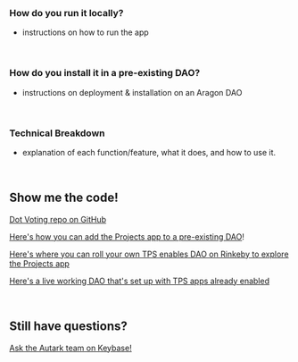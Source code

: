 <br>

### How do you run it locally?
- instructions on how to run the app

<br>

### How do you install it in a pre-existing DAO?
- instructions on deployment & installation on an Aragon DAO

<br>

### Technical Breakdown 
- explanation of each function/feature, what it does, and how to use it. 

<br>

## Show me the code!

[Dot Voting repo on GitHub](https://github.com/AutarkLabs/planning-suite/tree/dev/apps/dot-voting)

[Here's how you can add the Projects app to a pre-existing DAO](https://github.com/AutarkLabs/planning-suite/blob/master/docs/GETTING_STARTED.md#install-dot-voting-app)!

[Here's where you can roll your own TPS enables DAO on Rinkeby to explore the Projects app](https://rinkeby.autark.xyz/)

[Here's a live working DAO that's set up with TPS apps already enabled](https://rinkeby.aragon.org/#/dune.aragonid.eth)

<br>

## Still have questions?

[Ask the Autark team on Keybase!](https://keybase.io/team/autark.community)

<br>

